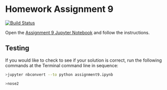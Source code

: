 # Homework Assignment 9

[![Build Status](https://travis-ci.com/PGE383-HPC/assignment9.svg?token=SnMGq692xXXqxzyE6QSj&branch=master)](https://travis-ci.com/PGE383-HPC/assignment9)

Open the [Assignment 9 Jupyter Notebook](assignment9.ipynb) and follow the instructions.

## Testing

If you would like to check to see if your solution is correct, run the following commands at the Terminal command line in sequence:

```bash
>jupyter nbconvert --to python assignment9.ipynb
```

```bash
>nose2
```
